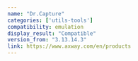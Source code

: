 ```yaml
---
name: "Dr.Capture"
categories: ['utils-tools']
compatibility: emulation
display_result: "Compatible"
version_from: "3.13.14.3"
link: https://www.axway.com/en/products
---
```


